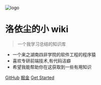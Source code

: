 ![logo](https://p3-passport.byteimg.com/img/user-avatar/9cc01b94d45634043988e47546e38f60~100x100.awebp)

# 洛依尘的小 wiki

> 一个我学习总结的知识库

- 一个来之湖南四非学院的软件工程的程序猿
- 喜欢专研前端技术,有代码洁癖
- 希望我能帮助你在这获取到一些有用知识

[GitHub](https://github.com/docsifyjs/docsify/)
[掘金](https://juejin.cn/user/1671736110352686)
<a href="#README">Get Started</a>
